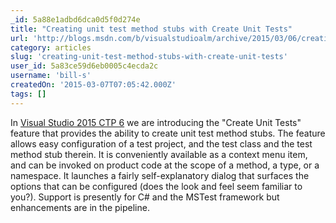 ```yaml
---
_id: 5a88e1adbd6dca0d5f0d274e
title: "Creating unit test method stubs with Create Unit Tests"
url: 'http://blogs.msdn.com/b/visualstudioalm/archive/2015/03/06/creating-unit-test-stubs.aspx'
category: articles
slug: 'creating-unit-test-method-stubs-with-create-unit-tests'
user_id: 5a83ce59d6eb0005c4ecda2c
username: 'bill-s'
createdOn: '2015-03-07T07:05:42.000Z'
tags: []
---
```


In <a href="https://www.visualstudio.com/downloads/visual-studio-2015-ctp-vs">Visual Studio 2015 CTP 6</a> we are introducing the "Create Unit Tests" feature that provides the ability to create unit test method stubs. The feature allows easy configuration of a test project, and the test class and the test method stub therein. It is conveniently available as a context menu item, and can be invoked on product code at the scope of a method, a type, or a namespace. It launches a fairly self-explanatory dialog that surfaces the options that can be configured (does the look and feel seem familiar to you?). Support is presently for C# and the MSTest framework but enhancements are in the pipeline.
